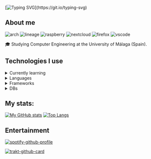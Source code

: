 [![Typing SVG](https://readme-typing-svg.herokuapp.com?color=%2336BCF7&lines=Welcome+to+my+profile!;%C2%A1Bienvenido+a+mi+perfil!)](https://git.io/typing-svg)

## About me
![arch](https://img.shields.io/badge/Arch_Linux-1793D1?style=for-the-badge&logo=arch-linux&logoColor=white)
![lineage](https://img.shields.io/badge/lineageos-167C80?style=for-the-badge&logo=lineageos&logoColor=white)
![raspberry](https://img.shields.io/badge/Raspberry%20Pi-A22846?style=for-the-badge&logo=Raspberry%20Pi&logoColor=white)
![nextcloud](https://img.shields.io/badge/Nextcloud-0082C9?style=for-the-badge&logo=Nextcloud&logoColor=white)
![firefox](https://img.shields.io/badge/Firefox_Browser-FF7139?style=for-the-badge&logo=Firefox-Browser&logoColor=white)
![vscode](https://img.shields.io/badge/Visual_Studio_Code-0078D4?style=for-the-badge&logo=visual%20studio%20code&logoColor=white)

🎓 Studying Computer Engineering at the University of Málaga (Spain).

## Technologies I use

<details>
  <summary>Currently learning</summary>
  
  ![rust](https://img.shields.io/badge/Rust-black?style=for-the-badge&logo=rust&logoColor=#E57324)
  ![go](https://img.shields.io/badge/Go-00ADD8?style=for-the-badge&logo=go&logoColor=white)
</details>

<details>
  <summary>Languages</summary>
  
  ![python](https://img.shields.io/badge/Python-FFD43B?style=for-the-badge&logo=python&logoColor=darkgreen)
  ![php](https://img.shields.io/badge/PHP-777BB4?style=for-the-badge&logo=php&logoColor=white)
  ![ts](https://img.shields.io/badge/TypeScript-007ACC?style=for-the-badge&logo=typescript&logoColor=white)
  ![kotlin](https://img.shields.io/badge/Kotlin-0095D5?&style=for-the-badge&logo=kotlin&logoColor=white)
  ![dart](https://img.shields.io/badge/dart-%230175C2.svg?style=for-the-badge&logo=dart&logoColor=white)
  ![latex](https://img.shields.io/badge/LaTeX-47A141?style=for-the-badge&logo=LaTeX&logoColor=white)
</details>

<details>
  <summary>Frameworks</summary>
  
  ![vue](https://img.shields.io/badge/Vue.js-35495E?style=for-the-badge&logo=vuedotjs&logoColor=4FC08D)
  ![svelte](https://img.shields.io/badge/Svelte-4A4A55?style=for-the-badge&logo=svelte&logoColor=FF3E00)
  ![solidjs](https://img.shields.io/badge/SolidJS-446b9e?style=for-the-badge&logo=solid&logoColor=white)
  ![ionic](https://img.shields.io/badge/Ionic-3880FF?style=for-the-badge&logo=ionic&logoColor=white)
  ![flutter](https://img.shields.io/badge/Flutter-02569B?style=for-the-badge&logo=flutter&logoColor=white)
</details>


<details>
  <summary>DBs</summary>
   
  ![mariadb](https://img.shields.io/badge/MariaDB-003545?style=for-the-badge&logo=mariadb&logoColor=white)
  ![redis](https://img.shields.io/badge/redis-CC0000.svg?&style=for-the-badge&logo=redis&logoColor=white)
  ![sqlite](https://img.shields.io/badge/SQLite-07405E?style=for-the-badge&logo=sqlite&logoColor=white)
</details>

## My stats:
[![My GitHub stats](https://github-readme-stats.vercel.app/api?username=pablouser1&show_icons=true&theme=jolly)](https://github.com/anuraghazra/github-readme-stats)
[![Top Langs](https://github-readme-stats.vercel.app/api/top-langs/?username=pablouser1&layout=compact&theme=jolly&hide=latte,html)](https://github.com/anuraghazra/github-readme-stats)
## Entertainment
[![spotify-github-profile](https://spotify-github-profile.vercel.app/api/view?uid=pabloferreiro&cover_image=true&theme=novatorem&bar_color=53b14f&bar_color_cover=false)](https://github.com/kittinan/spotify-github-profile)

[![trakt-github-card](https://trakt-github-card.vercel.app/card?username=pablouser1&mode=watch&theme=dark)](https://github.com/pablouser1/trakt-github-card)
